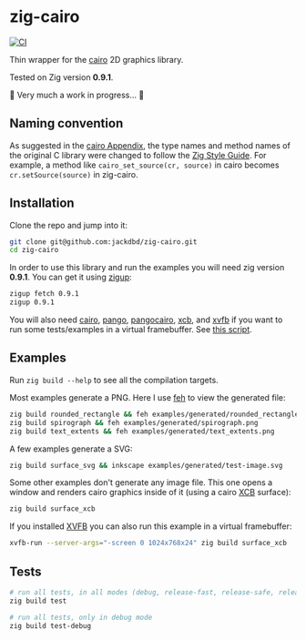 # zig-cairo

[![CI](https://github.com/jackdbd/zig-cairo/actions/workflows/ci.yaml/badge.svg)](https://github.com/jackdbd/zig-cairo/actions/workflows/ci.yaml)

Thin wrapper for the [cairo](https://github.com/freedesktop/cairo) 2D graphics library.

Tested on Zig version **0.9.1**.

🚧 Very much a work in progress... 🚧

## Naming convention

As suggested in the [cairo Appendix](https://www.cairographics.org/manual/language-bindings.html), the type names and method names of the original C library were changed to follow the [Zig Style Guide](https://ziglang.org/documentation/0.7.1/#Names). For example, a method like `cairo_set_source(cr, source)` in cairo becomes `cr.setSource(source)` in zig-cairo.

## Installation

Clone the repo and jump into it:

```sh
git clone git@github.com:jackdbd/zig-cairo.git
cd zig-cairo
```

In order to use this library and run the examples you will need zig version **0.9.1**. You can get it using [zigup](https://github.com/marler8997/zigup):

```sh
zigup fetch 0.9.1
zigup 0.9.1
```

You will also need [cairo](https://www.cairographics.org/), [pango](https://gitlab.gnome.org/GNOME/pango), [pangocairo](https://docs.gtk.org/PangoCairo/), [xcb](https://xcb.freedesktop.org/), and [xvfb](https://www.x.org/releases/X11R7.6/doc/man/man1/Xvfb.1.xhtml) if you want to run some tests/examples in a virtual framebuffer. See [this script](./scripts/install-dependencies.sh).

## Examples

Run `zig build --help` to see all the compilation targets.

Most examples generate a PNG. Here I use [feh](https://feh.finalrewind.org/) to view the generated file:

```sh
zig build rounded_rectangle && feh examples/generated/rounded_rectangle.png
zig build spirograph && feh examples/generated/spirograph.png
zig build text_extents && feh examples/generated/text_extents.png
```

A few examples generate a SVG:

```sh
zig build surface_svg && inkscape examples/generated/test-image.svg
```

Some other examples don't generate any image file. This one opens a window and renders cairo graphics inside of it (using a cairo [XCB](https://xcb.freedesktop.org/) surface):

```sh
zig build surface_xcb
```

If you installed [XVFB](https://www.x.org/releases/X11R7.6/doc/man/man1/Xvfb.1.xhtml) you can also run this example in a virtual framebuffer:

```sh
xvfb-run --server-args="-screen 0 1024x768x24" zig build surface_xcb
```

## Tests

```sh
# run all tests, in all modes (debug, release-fast, release-safe, release-small)
zig build test

# run all tests, only in debug mode
zig build test-debug
```
